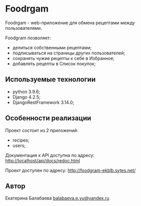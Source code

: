 # Foodrgam

 Foodrgam - web-приложение для обмена рецептами между пользователями.

 Foodgram позволяет:
 - делиться собственными рецептами;
 - подписываться на страницы других пользователей;
 - сохранять чужие рецепты к себе в Избранное;
 - добавлять рецепты в Список покупок;


 ## Используемые технологии

 - python 3.9.6;
 - Django 4.2.5;
 - DjangoRestFramework 3.14.0;
 <!-- - Docker; -->
 

## Особенности реализации

Проект состоит из 2 приложений:
- recipes;
- users;

Документация к API доступна по адресу: <http://localhost/api/docs/redoc.html>

Проект доступен по адресу: <http://foodgram-ekblb.sytes.net/>


## Автор

 Екатерина Балабаева
 balabaeva.e.yu@yandex.ru